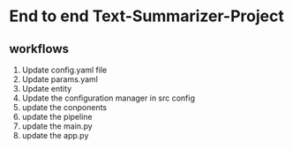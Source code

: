 # End to end Text-Summarizer-Project


## workflows

1. Update config.yaml file
2. Update params.yaml
3. Update entity
4. Update the configuration manager in src config
5. update the conponents
6. update the pipeline
7. update the main.py
8. update the app.py